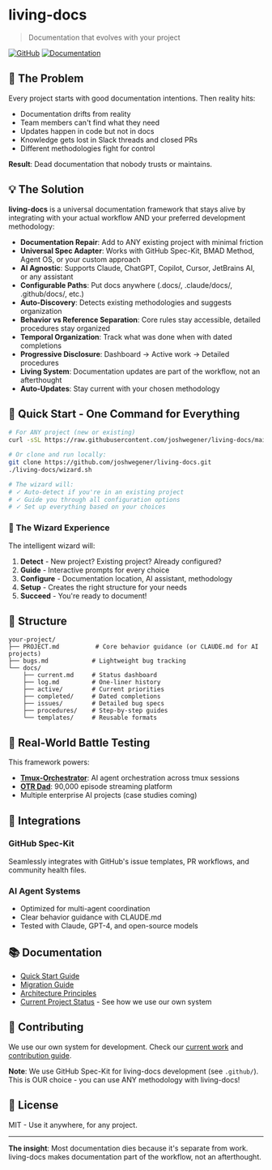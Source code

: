 # living-docs

> Documentation that evolves with your project

[![GitHub](https://img.shields.io/github/license/joshwegener/living-docs)](LICENSE)
[![Documentation](https://img.shields.io/badge/docs-living-brightgreen)](docs/current.md)

## 🎯 The Problem

Every project starts with good documentation intentions. Then reality hits:
- Documentation drifts from reality
- Team members can't find what they need
- Updates happen in code but not in docs
- Knowledge gets lost in Slack threads and closed PRs
- Different methodologies fight for control

**Result**: Dead documentation that nobody trusts or maintains.

## 💡 The Solution

**living-docs** is a universal documentation framework that stays alive by integrating with your actual workflow AND your preferred development methodology:

- **Documentation Repair**: Add to ANY existing project with minimal friction
- **Universal Spec Adapter**: Works with GitHub Spec-Kit, BMAD Method, Agent OS, or your custom approach
- **AI Agnostic**: Supports Claude, ChatGPT, Copilot, Cursor, JetBrains AI, or any assistant
- **Configurable Paths**: Put docs anywhere (.docs/, .claude/docs/, .github/docs/, etc.)
- **Auto-Discovery**: Detects existing methodologies and suggests organization
- **Behavior vs Reference Separation**: Core rules stay accessible, detailed procedures stay organized
- **Temporal Organization**: Track what was done when with dated completions
- **Progressive Disclosure**: Dashboard → Active work → Detailed procedures
- **Living System**: Documentation updates are part of the workflow, not an afterthought
- **Auto-Updates**: Stay current with your chosen methodology

## 🚀 Quick Start - One Command for Everything

```bash
# For ANY project (new or existing)
curl -sSL https://raw.githubusercontent.com/joshwegener/living-docs/main/wizard.sh | bash

# Or clone and run locally:
git clone https://github.com/joshwegener/living-docs.git
./living-docs/wizard.sh

# The wizard will:
# ✓ Auto-detect if you're in an existing project
# ✓ Guide you through all configuration options
# ✓ Set up everything based on your choices
```

### 🔮 The Wizard Experience

The intelligent wizard will:
1. **Detect** - New project? Existing project? Already configured?
2. **Guide** - Interactive prompts for every choice
3. **Configure** - Documentation location, AI assistant, methodology
4. **Setup** - Creates the right structure for your needs
5. **Succeed** - You're ready to document!

## 📂 Structure

```
your-project/
├── PROJECT.md          # Core behavior guidance (or CLAUDE.md for AI projects)
├── bugs.md            # Lightweight bug tracking
└── docs/
    ├── current.md     # Status dashboard
    ├── log.md         # One-liner history
    ├── active/        # Current priorities
    ├── completed/     # Dated completions
    ├── issues/        # Detailed bug specs
    ├── procedures/    # Step-by-step guides
    └── templates/     # Reusable formats
```

## 🎯 Real-World Battle Testing

This framework powers:
- **[Tmux-Orchestrator](examples/tmux-orchestrator/)**: AI agent orchestration across tmux sessions
- **[OTR Dad](examples/web-application/)**: 90,000 episode streaming platform
- Multiple enterprise AI projects (case studies coming)

## 🔗 Integrations

### GitHub Spec-Kit
Seamlessly integrates with GitHub's issue templates, PR workflows, and community health files.

### AI Agent Systems
- Optimized for multi-agent coordination
- Clear behavior guidance with CLAUDE.md
- Tested with Claude, GPT-4, and open-source models

## 📚 Documentation

- [Quick Start Guide](docs/procedures/quick-start.md)
- [Migration Guide](docs/procedures/migration-guide.md)
- [Architecture Principles](docs/procedures/architecture-principles.md)
- [Current Project Status](docs/current.md) - See how we use our own system

## 🤝 Contributing

We use our own system for development. Check our [current work](docs/current.md) and [contribution guide](docs/contributing/CONTRIBUTING.md).

**Note**: We use GitHub Spec-Kit for living-docs development (see `.github/`). This is OUR choice - you can use ANY methodology with living-docs!

## 📄 License

MIT - Use it anywhere, for any project.

---

**The insight**: Most documentation dies because it's separate from work. living-docs makes documentation part of the workflow, not an afterthought.